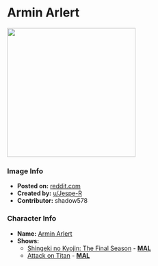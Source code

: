 # Armin Arlert

<img src="https://raw.githubusercontent.com/shadow578/Project-Padoru/master/Padoru/U_Jespe-R/attack-on-titan-armin-arlert-jesper.png" height="300">

### Image Info
* **Posted on:**     [reddit.com](https://www.reddit.com/r/Padoru/comments/ezvtqm/daily_padoru_37_armin_arlert_attack_on_titan/)
* **Created by:**    [u/Jespe-R](https://github.com/shadow578/Project-Padoru/blob/master/table-of-contents/creators/uJespeR.md)
* **Contributor:**   shadow578

### Character Info
* **Name:**   [Armin Arlert](https://myanimelist.net/character/46494)
* **Shows:**
  * [Shingeki no Kyojin: The Final Season](https://github.com/shadow578/Project-Padoru/blob/master/table-of-contents/shows/ShingekinoKyojinTheFinalSeason.md) - [__MAL__](https://myanimelist.net/anime/40028/Shingeki_no_Kyojin__The_Final_Season)
  * [Attack on Titan](https://github.com/shadow578/Project-Padoru/blob/master/table-of-contents/shows/AttackonTitan.md) - [__MAL__](https://myanimelist.net/manga/23390/Shingeki_no_Kyojin)


